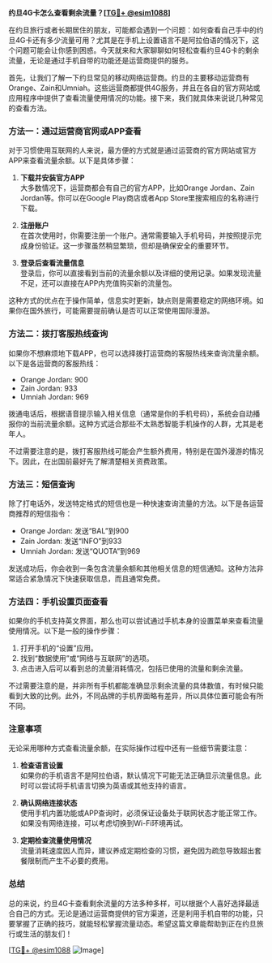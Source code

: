 **约旦4G卡怎么查看剩余流量？[[TG💪+ @esim1088](https://t.me/s/esim1088)]**

在约旦旅行或者长期居住的朋友，可能都会遇到一个问题：如何查看自己手中的约旦4G卡还有多少流量可用？尤其是在手机上设置语言不是阿拉伯语的情况下，这个问题可能会让你感到困惑。今天就来和大家聊聊如何轻松查看约旦4G卡的剩余流量，无论是通过手机自带的功能还是运营商提供的服务。

首先，让我们了解一下约旦常见的移动网络运营商。约旦的主要移动运营商有Orange、Zain和Umniah。这些运营商都提供4G服务，并且在各自的官方网站或应用程序中提供了查看流量使用情况的功能。接下来，我们就具体来说说几种常见的查看方法。

### 方法一：通过运营商官网或APP查看

对于习惯使用互联网的人来说，最方便的方式就是通过运营商的官方网站或官方APP来查看流量余额。以下是具体步骤：

1. **下载并安装官方APP**  
   大多数情况下，运营商都会有自己的官方APP，比如Orange Jordan、Zain Jordan等。你可以在Google Play商店或者App Store里搜索相应的名称进行下载。

2. **注册账户**  
   在首次使用时，你需要注册一个账户。通常需要输入手机号码，并按照提示完成身份验证。这一步骤虽然稍显繁琐，但却是确保安全的重要环节。

3. **登录后查看流量信息**  
   登录后，你可以直接看到当前的流量余额以及详细的使用记录。如果发现流量不足，还可以直接在APP内充值购买新的流量包。

这种方式的优点在于操作简单，信息实时更新，缺点则是需要稳定的网络环境。如果你在国外旅行，可能需要提前确认是否可以正常使用国际漫游。

### 方法二：拨打客服热线查询

如果你不想麻烦地下载APP，也可以选择拨打运营商的客服热线来查询流量余额。以下是各运营商的客服热线：

- Orange Jordan: 900  
- Zain Jordan: 933  
- Umniah Jordan: 969  

拨通电话后，根据语音提示输入相关信息（通常是你的手机号码），系统会自动播报你的当前流量余额。这种方式适合那些不太熟悉智能手机操作的人群，尤其是老年人。

不过需要注意的是，拨打客服热线可能会产生额外费用，特别是在国外漫游的情况下。因此，在出国前最好先了解清楚相关资费政策。

### 方法三：短信查询

除了打电话外，发送特定格式的短信也是一种快速查询流量的方法。以下是各运营商推荐的短信指令：

- Orange Jordan: 发送“BAL”到900  
- Zain Jordan: 发送“INFO”到933  
- Umniah Jordan: 发送“QUOTA”到969  

发送成功后，你会收到一条包含流量余额和其他相关信息的短信通知。这种方法非常适合紧急情况下快速获取信息，而且通常免费。

### 方法四：手机设置页面查看

如果你的手机支持英文界面，那么也可以尝试通过手机本身的设置菜单来查看流量使用情况。以下是一般的操作步骤：

1. 打开手机的“设置”应用。  
2. 找到“数据使用”或“网络与互联网”的选项。  
3. 点击进入后可以看到总的流量消耗情况，包括已使用的流量和剩余流量。

不过需要注意的是，并非所有手机都能准确显示剩余流量的具体数值，有时候只能看到大致的比例。此外，不同品牌的手机界面略有差异，所以具体位置可能会有所不同。

### 注意事项

无论采用哪种方式查看流量余额，在实际操作过程中还有一些细节需要注意：

1. **检查语言设置**  
   如果你的手机语言不是阿拉伯语，默认情况下可能无法正确显示流量信息。此时可以尝试将手机语言切换为英语或其他支持的语言。

2. **确认网络连接状态**  
   使用手机内置功能或APP查询时，必须保证设备处于联网状态才能正常工作。如果没有网络连接，可以考虑切换到Wi-Fi环境再试。

3. **定期检查流量使用情况**  
   流量消耗速度因人而异，建议养成定期检查的习惯，避免因为疏忽导致超出套餐限制而产生不必要的费用。

### 总结

总的来说，约旦4G卡查看剩余流量的方法多种多样，可以根据个人喜好选择最适合自己的方式。无论是通过运营商提供的官方渠道，还是利用手机自带的功能，只要掌握了正确的技巧，就能轻松掌握流量动态。希望这篇文章能帮助到正在约旦旅行或生活的朋友们！

[[TG💪+ @esim1088](https://t.me/s/esim1088) ![Image](https://i.postimg.cc/4NQfJmqS/Snipaste-2025-05-13-00-14-12.png)]